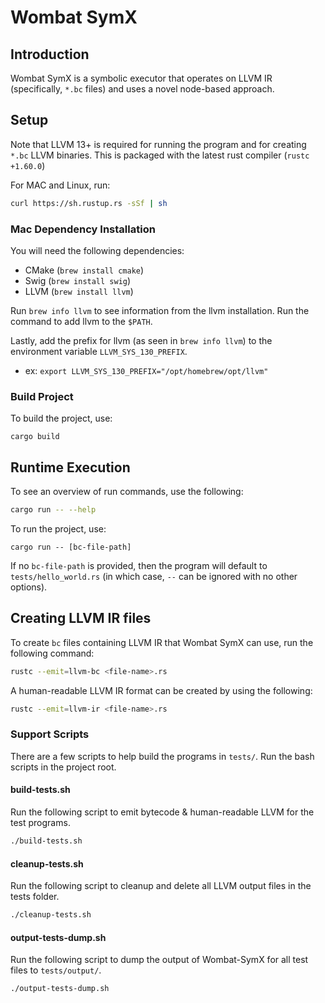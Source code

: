 # Wombat SymX

## Introduction

Wombat SymX is a symbolic executor that operates on LLVM IR (specifically, `*.bc` files) and uses a novel node-based approach.

## Setup

Note that LLVM 13+ is required for running the program and for creating `*.bc` LLVM binaries. This is packaged with the latest rust compiler (`rustc +1.60.0`)

For MAC and Linux, run:
```zsh
curl https://sh.rustup.rs -sSf | sh
```

### Mac Dependency Installation

You will need the following dependencies:
- CMake (`brew install cmake`)
- Swig (`brew install swig`)
- LLVM (`brew install llvm`)

Run `brew info llvm` to see information from the llvm installation. Run the command to add llvm to the `$PATH`.

Lastly, add the prefix for llvm (as seen in `brew info llvm`) to the environment variable `LLVM_SYS_130_PREFIX`.
- ex: `export LLVM_SYS_130_PREFIX="/opt/homebrew/opt/llvm"`

### Build Project

To build the project, use:
```
cargo build
```

## Runtime Execution

To see an overview of run commands, use the following:
```bash
cargo run -- --help
```

To run the project, use:
```
cargo run -- [bc-file-path]
```

If no `bc-file-path` is provided, then the program will default to `tests/hello_world.rs` (in which case, `--` can be ignored with no other options).



## Creating LLVM IR files

To create `bc` files containing LLVM IR that Wombat SymX can use, run the following command:
```zsh
rustc --emit=llvm-bc <file-name>.rs
```

A human-readable LLVM IR format can be created by using the following:
```zsh
rustc --emit=llvm-ir <file-name>.rs
```

### Support Scripts

There are a few scripts to help build the programs in `tests/`. Run the bash scripts in the project root.

#### build-tests.sh

Run the following script to emit bytecode & human-readable LLVM for the test programs.
```bash
./build-tests.sh
```

#### cleanup-tests.sh

Run the following script to cleanup and delete all LLVM output files in the tests folder.
```bash
./cleanup-tests.sh
```

#### output-tests-dump.sh

Run the following script to dump the output of Wombat-SymX for all test files to `tests/output/`.
```bash
./output-tests-dump.sh
```
